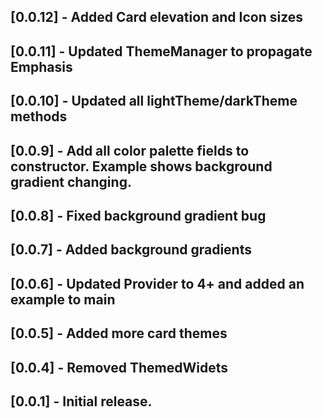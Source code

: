 ## [0.0.12] - Added Card elevation and Icon sizes
## [0.0.11] - Updated ThemeManager to propagate Emphasis
## [0.0.10] - Updated all lightTheme/darkTheme methods
## [0.0.9] - Add all color palette fields to constructor. Example shows background gradient changing.
## [0.0.8] - Fixed background gradient bug
## [0.0.7] - Added background gradients
## [0.0.6] - Updated Provider to 4+ and added an example to main
## [0.0.5] - Added more card themes
## [0.0.4] - Removed ThemedWidets
## [0.0.1] - Initial release.
